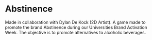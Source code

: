 # Abstinence
Made in collaboration with Dylan De Kock (2D Artist). A game made to promote the brand Abstinence during our Universities Brand Activation Week. The objective is to promote alternatives to alcoholic beverages.
